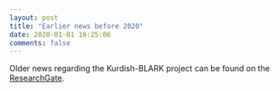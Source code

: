 ```yaml
---
layout: post
title: "Earlier news before 2020"
date: 2020-01-01 16:25:06 
comments: false
---
```


Older news regarding the Kurdish-BLARK project can be found on the <a href="https://www.researchgate.net/project/Kurdish-BLARK-Basic-Language-Resource-Kit" target="_blank">ResearchGate</a>.
